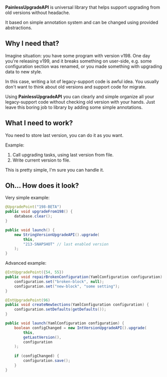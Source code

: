 **PainlessUpgradeAPI** is universal library that helps support upgrading from old versions without headache.

It based on simple annotation system and can be changed using provided abstractions.

## Why I need that?

Imagine situation: you have some program with version v198. One day you're releasing v199, and it breaks something on user-side, 
e.g. some configuration section was renamed, or you made something with upgrading data to new style.

In this case, writing a lot of legacy-support code is awful idea. You usually don't want to think about old versions and support code for migrate.

Using **PainlessUpgradeAPI** you can clearly and simple organize all your legacy-support code without checking old version with your hands.
Just leave this boring job to library by adding some simple annotations.

## What I need to work?

You need to store last version, you can do it as you want.

Example: 
1. Call upgrading tasks, using last version from file.
2. Write current version to file.

This is pretty simple, I'm sure you can handle it.

## Oh... How does it look?

Very simple example:

```java
@UpgradePoint("198-BETA")
public void upgradeFrom198() {
    database.clear();
}

public void launch() {
    new StringVersionUpgradeAPI().upgrade(
        this,
        "213-SNAPSHOT" // last enabled version
    );
}
```

Advanced example:
```java
@IntUpgradePoint({54, 55})
public void repairBrokenConfiguration(YamlConfiguration configuration) {
    configuration.set("broken-block", null);
    configuration.set("new-block", "some setting");
}

@IntUpgradePoint(96)
public void createNewSections(YamlConfiguration configuration) {
    configuration.setDefaults(getDefaults());
}

public void launch(YamlConfiguration configuration) {
    boolean configChanged = new IntVersionUpgradeAPI().upgrade(
        this,
        getLastVersion(),
        configuration
    );
    
    if (configChanged) {
        configuration.save();
    }
}
```